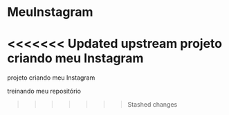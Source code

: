# MeuInstagram
<<<<<<< Updated upstream
projeto criando meu Instagram 
=======
 projeto criando meu Instagram 

 treinando meu repositório

>>>>>>> Stashed changes
